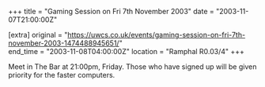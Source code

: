 +++
title = "Gaming Session on Fri 7th November 2003"
date = "2003-11-07T21:00:00Z"

[extra]
original = "https://uwcs.co.uk/events/gaming-session-on-fri-7th-november-2003-1474488945651/"    
end_time = "2003-11-08T04:00:00Z"
location = "Ramphal R0.03/4"
+++

Meet in The Bar at 21:00pm, Friday. Those who have signed up will be given priority for the faster computers.

